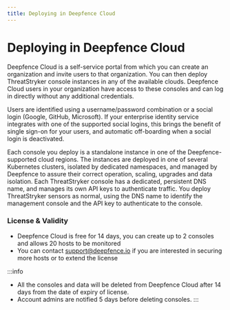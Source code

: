 ```yaml
---
title: Deploying in Deepfence Cloud
---
```


# Deploying in Deepfence Cloud

Deepfence Cloud is a self-service portal from which you can create an organization and invite users to that organization. You can then deploy ThreatStryker console instances in any of the available clouds. Deepfence Cloud users in your organization have access to these consoles and can log in directly without any additional credentials.

Users are identified using a username/password combination or a social login (Google, GitHub, Microsoft). If your enterprise identity service integrates with one of the supported social logins, this brings the benefit of single sign-on for your users, and automatic off-boarding when a social login is deactivated.

Each console you deploy is a standalone instance in one of the Deepfence-supported cloud regions. The instances are deployed in one of several Kubernetes clusters, isolated by dedicated namespaces, and managed by Deepfence to assure their correct operation, scaling, upgrades and data isolation. Each ThreatStryker console has a dedicated, persistent DNS name, and manages its own API keys to authenticate traffic. You deploy ThreatStryker sensors as normal, using the DNS name to identify the management console and the API key to authenticate to the console.

### License & Validity

- Deepfence Cloud is free for 14 days, you can create up to 2 consoles and allows 20 hosts to be monitored 
- You can contact support@deepfence.io if you are interested in securing more hosts or to extend the license

:::info
- All the consoles and data will be deleted from Deepfence Cloud after 14 days from the date of expiry of license.
- Account admins are notified 5 days before deleting consoles.
:::